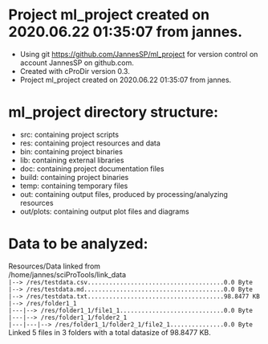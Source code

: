 # Project ml_project created on 2020.06.22 01:35:07 from jannes.
-    Using git https://github.com/JannesSP/ml_project for version control on account JannesSP on github.com.
-    Created with cProDir version 0.3.
-    Project ml_project created on 2020.06.22 01:35:07 from jannes.

# ml_project directory structure:
-   src: containing project scripts
-   res: containing project resources and data
-   bin: containing project binaries
-   lib: containing external libraries
-   doc: containing project documentation files
-   build: containing project binaries
-   temp: containing temporary files
-   out: containing output files, produced by processing/analyzing resources
-   out/plots: containing output plot files and diagrams

# Data to be analyzed:
Resources/Data linked from<br>
/home/jannes/sciProTools/link_data<br>
``|--> /res/testdata.csv......................................0.0 Byte``<br>
``|--> /res/testdata.md.......................................0.0 Byte``<br>
``|--> /res/testdata.txt......................................98.8477 KB``<br>
``|--> /res/folder1_1``<br>
``|---|--> /res/folder1_1/file1_1.............................0.0 Byte``<br>
``|---|--> /res/folder1_1/folder2_1``<br>
``|---|---|--> /res/folder1_1/folder2_1/file2_1...............0.0 Byte``<br>
Linked 5 files in 3 folders with a total datasize of 98.8477 KB.
